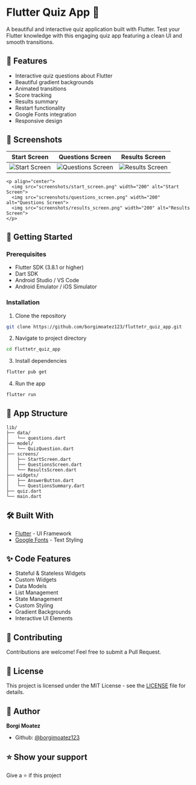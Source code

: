 # Flutter Quiz App 📱

A beautiful and interactive quiz application built with Flutter. Test your Flutter knowledge with this engaging quiz app featuring a clean UI and smooth transitions.

## 🌟 Features

- Interactive quiz questions about Flutter
- Beautiful gradient backgrounds
- Animated transitions
- Score tracking
- Results summary
- Restart functionality
- Google Fonts integration
- Responsive design

## 📸 Screenshots


| Start Screen | Questions Screen | Results Screen |
|-------------|------------------|----------------|
| ![Start Screen](https://i.ibb.co/fVxvFzdP/Screenshot-1752661142.png) | ![Questions Screen](https://i.ibb.co/HfJPXJGP/Screenshot-1752661382.png) | ![Results Screen](https://i.ibb.co/5gJQ60pk/Screenshot-1752661396.png) |







```
<p align="center">
  <img src="screenshots/start_screen.png" width="200" alt="Start Screen">
  <img src="screenshots/questions_screen.png" width="200" alt="Questions Screen">
  <img src="screenshots/results_screen.png" width="200" alt="Results Screen">
</p>
```

## 🚀 Getting Started

### Prerequisites

- Flutter SDK (3.8.1 or higher)
- Dart SDK
- Android Studio / VS Code
- Android Emulator / iOS Simulator

### Installation

1. Clone the repository
```bash
git clone https://github.com/borgimoatez123/fluttetr_quiz_app.git
```

2. Navigate to project directory
```bash
cd fluttetr_quiz_app
```

3. Install dependencies
```bash
flutter pub get
```

4. Run the app
```bash
flutter run
```

## 📱 App Structure

```
lib/
├── data/
│   └── questions.dart
├── model/
│   └── QuizQuestion.dart
├── screens/
│   ├── StartScreen.dart
│   ├── QuestionsScreen.dart
│   └── ResultsScreen.dart
├── widgets/
│   ├── AnswerButton.dart
│   └── QuestionsSummary.dart
├── quiz.dart
└── main.dart
```

## 🛠️ Built With

- [Flutter](https://flutter.dev/) - UI Framework
- [Google Fonts](https://pub.dev/packages/google_fonts) - Text Styling

## ✨ Code Features

- Stateful & Stateless Widgets
- Custom Widgets
- Data Models
- List Management
- State Management
- Custom Styling
- Gradient Backgrounds
- Interactive UI Elements

## 🤝 Contributing

Contributions are welcome! Feel free to submit a Pull Request.

## 📄 License

This project is licensed under the MIT License - see the [LICENSE](LICENSE) file for details.

## 👤 Author

**Borgi Moatez**

* Github: [@borgimoatez123](https://github.com/borgimoatez123)

## ⭐️ Show your support

Give a ⭐️ if this project
